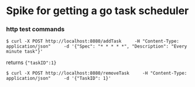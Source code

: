 # Spike for getting a go task scheduler

### http test commands

`$ curl -X POST http://localhost:8080/addTask     -H "Content-Type: application/json"     -d '{"Spec": "* * * * *", "Description": "Every minute task"}'`

returns `{"taskID":1}`


`$ curl -X POST http://localhost:8080/removeTask     -H "Content-Type: application/json"     -d '{"TaskID": 1}'`